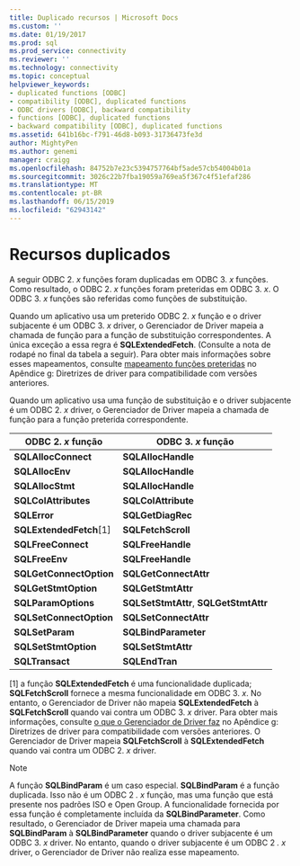 ```yaml
---
title: Duplicado recursos | Microsoft Docs
ms.custom: ''
ms.date: 01/19/2017
ms.prod: sql
ms.prod_service: connectivity
ms.reviewer: ''
ms.technology: connectivity
ms.topic: conceptual
helpviewer_keywords:
- duplicated functions [ODBC]
- compatibility [ODBC], duplicated functions
- ODBC drivers [ODBC], backward compatibility
- functions [ODBC], duplicated functions
- backward compatibility [ODBC], duplicated functions
ms.assetid: 641b16bc-f791-46d8-b093-31736473fe3d
author: MightyPen
ms.author: genemi
manager: craigg
ms.openlocfilehash: 84752b7e23c5394757764bf5ade57cb54004b01a
ms.sourcegitcommit: 3026c22b7fba19059a769ea5f367c4f51efaf286
ms.translationtype: MT
ms.contentlocale: pt-BR
ms.lasthandoff: 06/15/2019
ms.locfileid: "62943142"
---
```

# <a name="duplicated-features"></a>Recursos duplicados
A seguir ODBC 2. *x* funções foram duplicadas em ODBC 3. *x* funções. Como resultado, o ODBC 2. *x* funções foram preteridas em ODBC 3. *x*. O ODBC 3. *x* funções são referidas como funções de substituição.  
  
 Quando um aplicativo usa um preterido ODBC 2. *x* função e o driver subjacente é um ODBC 3. *x* driver, o Gerenciador de Driver mapeia a chamada de função para a função de substituição correspondentes. A única exceção a essa regra é **SQLExtendedFetch**. (Consulte a nota de rodapé no final da tabela a seguir). Para obter mais informações sobre esses mapeamentos, consulte [mapeamento funções preteridas](../../../odbc/reference/appendixes/mapping-deprecated-functions.md) no Apêndice g: Diretrizes de driver para compatibilidade com versões anteriores.  
  
 Quando um aplicativo usa uma função de substituição e o driver subjacente é um ODBC 2. *x* driver, o Gerenciador de Driver mapeia a chamada de função para a função preterida correspondente.  
  
|ODBC 2. *x* função|ODBC 3. *x* função|  
|-------------------------|-------------------------|  
|**SQLAllocConnect**|**SQLAllocHandle**|  
|**SQLAllocEnv**|**SQLAllocHandle**|  
|**SQLAllocStmt**|**SQLAllocHandle**|  
|**SQLColAttributes**|**SQLColAttribute**|  
|**SQLError**|**SQLGetDiagRec**|  
|**SQLExtendedFetch**[1]|**SQLFetchScroll**|  
|**SQLFreeConnect**|**SQLFreeHandle**|  
|**SQLFreeEnv**|**SQLFreeHandle**|  
|**SQLGetConnectOption**|**SQLGetConnectAttr**|  
|**SQLGetStmtOption**|**SQLGetStmtAttr**|  
|**SQLParamOptions**|**SQLSetStmtAttr**, **SQLGetStmtAttr**|  
|**SQLSetConnectOption**|**SQLSetConnectAttr**|  
|**SQLSetParam**|**SQLBindParameter**|  
|**SQLSetStmtOption**|**SQLSetStmtAttr**|  
|**SQLTransact**|**SQLEndTran**|  
  
 [1] a função **SQLExtendedFetch** é uma funcionalidade duplicada; **SQLFetchScroll** fornece a mesma funcionalidade em ODBC 3. *x*. No entanto, o Gerenciador de Driver não mapeia **SQLExtendedFetch** à **SQLFetchScroll** quando vai contra um ODBC 3. *x* driver. Para obter mais informações, consulte [o que o Gerenciador de Driver faz](../../../odbc/reference/appendixes/what-the-driver-manager-does.md) no Apêndice g: Diretrizes de driver para compatibilidade com versões anteriores. O Gerenciador de Driver mapeia **SQLFetchScroll** à **SQLExtendedFetch** quando vai contra um ODBC 2. *x* driver.  
  
> [!NOTE]
>  A função **SQLBindParam** é um caso especial. **SQLBindParam** é a função duplicada. Isso não é um ODBC 2 *. x* função, mas uma função que está presente nos padrões ISO e Open Group. A funcionalidade fornecida por essa função é completamente incluída da **SQLBindParameter**. Como resultado, o Gerenciador de Driver mapeia uma chamada para **SQLBindParam** à **SQLBindParameter** quando o driver subjacente é um ODBC 3. *x* driver. No entanto, quando o driver subjacente é um ODBC 2 *. x* driver, o Gerenciador de Driver não realiza esse mapeamento.

